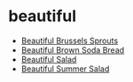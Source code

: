 # beautiful

 * [Beautiful Brussels Sprouts](index/b/beautiful-brussels-sprouts.json)
 * [Beautiful Brown Soda Bread](index/b/beautiful-brown-soda-bread.json)
 * [Beautiful Salad](index/b/beautiful-salad.json)
 * [Beautiful Summer Salad](index/b/beautiful-summer-salad.json)
